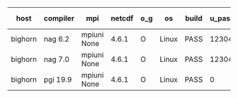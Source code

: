 

| host     | compiler                              | mpi                      | netcdf        | o_g        | os       | build       | u_pass          | u_fail          | s_pass            | s_fail            | e_pass             | e_fail             | nuopc_pass       | nuopc_fail       | artifacts link          |
|----------|---------------------------------------|--------------------------|---------------|------------|----------|-------------|-----------------|-----------------|-------------------|-------------------|--------------------|--------------------|------------------|------------------|-------------------------|
| bighorn | nag 6.2 | mpiuni None  | 4.6.1  | O | Linux | PASS | 12304 | 34 | 6 | 2 | 43 | 0 | None | None | <a href="https://github.com/esmf-org/esmf-test-artifacts/tree/79e15bf563c4e5e8a3e4306b0e290a8f8668d73e/fix_nag/nag/6.2/O/mpiuni/None" target="_blank">79e15bf</a> | 
| bighorn | nag 7.0 | mpiuni None  | 4.6.1  | O | Linux | PASS | 12304 | 34 | 6 | 2 | 43 | 0 | None | None | <a href="https://github.com/esmf-org/esmf-test-artifacts/tree/58f780588b0993181c3bef696ba40fee995c71f8/fix_nag/nag/7.0/O/mpiuni/None" target="_blank">58f7805</a> | 
| bighorn | pgi 19.9 | mpiuni None  | 4.6.1  | O | Linux | PASS | 0 | 7460 | 0 | 8 | 0 | 43 | None | None | <a href="https://github.com/esmf-org/esmf-test-artifacts/tree/3ee7c19fbb9a46ee9a2632dc5b22ccdb62c2fac8/fix_nag/pgi/19.9/O/mpiuni/None" target="_blank">3ee7c19</a> | 
